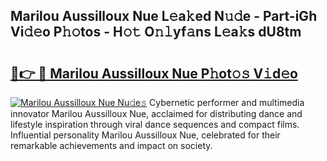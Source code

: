 ## Marilou Aussilloux Nue L𝚎a𝚔ed N𝚞𝚍e - Part-iGh Vi𝚍𝚎o P𝚑𝚘tos - H𝚘𝚝 O𝚗𝚕yf𝚊ns L𝚎a𝚔s dU8tm

# <h2><a href="http://kf2xj8.oniu.top/?m=Marilou+Aussilloux+Nue">🔗👉 🔴 Marilou Aussilloux Nue P𝚑ot𝚘𝚜 V𝚒d𝚎o</a></h2>

[![Marilou Aussilloux Nue Nu𝚍e𝚜](https://i.imgur.com/0qMVB7G.gif)](http://kf2xj8.oniu.top/?m=Marilou+Aussilloux+Nue)
Cybernetic performer and multimedia innovator Marilou Aussilloux Nue, acclaimed for distributing dance and lifestyle inspiration through viral dance sequences and compact films. Influential personality Marilou Aussilloux Nue, celebrated for their remarkable achievements and impact on society.  

